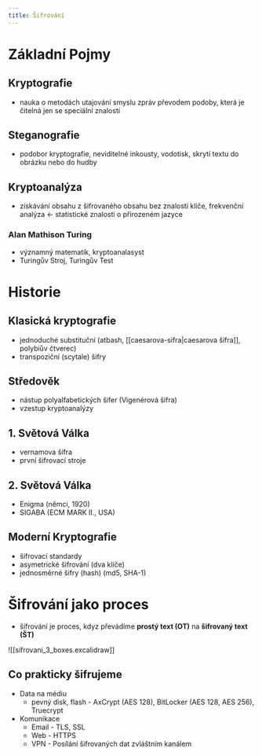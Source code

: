 ```yaml
---
title: Šifrování
---
```

# Základní Pojmy

## Kryptografie
- nauka o metodách utajování smyslu zpráv převodem podoby, která je čitelná jen se speciální znalostí

## Steganografie 
- podobor kryptografie, neviditelné inkousty, vodotisk, skrytí textu do obrázku nebo do hudby

## Kryptoanalýza
- získávání obsahu z šifrovaného obsahu bez znalosti klíče, frekvenční analýza <- statistické znalosti o přirozeném jazyce


### Alan Mathison Turing
- významný matematik, kryptoanalasyst
- Turingův Stroj, Turingův Test

# Historie
## Klasická kryptografie
- jednoduché substituční (atbash, [[caesarova-sifra|caesarova šifra]], polybiův čtverec)
- transpoziční (scytale) šifry

## Středověk
- nástup polyalfabetických šifer (Vigenérová šifra)
- vzestup kryptoanalýzy

## 1. Světová Válka
- vernamova šifra
- první šifrovací stroje

## 2. Světová Válka
- Enigma (němci, 1920)
- SIGABA (ECM MARK II., USA)

## Moderní Kryptografie
- šifrovací standardy
- asymetrické šifrování (dva klíče)
- jednosměrné šifry (hash) (md5, SHA-1)

# Šifrování jako proces
- šifrování je proces, kdyz převádíme **prostý text (OT)** na **šifrovaný text (ŠT)**

![[sifrovani_3_boxes.excalidraw]]
## Co prakticky šifrujeme
- Data na médiu
	- pevný disk, flash - AxCrypt (AES 128), BitLocker (AES 128, AES 256), Truecrypt
- Komunikace
	- Email - TLS, SSL
	- Web - HTTPS
	- VPN - Posílání šifrovaných dat zvláštním kanálem